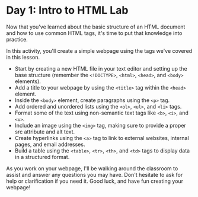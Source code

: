# Day 1: Intro to HTML Lab

Now that you've learned about the basic structure of an HTML document and how to use common HTML tags, it's time to put that knowledge into practice. 

In this activity, you'll create a simple webpage using the tags we've covered in this lesson.

* Start by creating a new HTML file in your text editor and setting up the base structure (remember the `<!DOCTYPE>`, ``<html>``, `<head>`, and `<body>` elements).
* Add a title to your webpage by using the `<title>` tag within the `<head>` element.
* Inside the `<body>` element, create paragraphs using the `<p>` tag.
* Add ordered and unordered lists using the `<ol>`, `<ul>`, and `<li>` tags.
* Format some of the text using non-semantic text tags like `<b>`, `<i>`, and `<u>`.
* Include an image using the `<img>` tag, making sure to provide a proper src attribute and alt text.
* Create hyperlinks using the `<a>` tag to link to external websites, internal pages, and email addresses.
* Build a table using the `<table>`, `<tr>`, `<th>`, and `<td>` tags to display data in a structured format.

As you work on your webpage, I'll be walking around the classroom to assist and answer any questions you may have. Don't hesitate to ask for help or clarification if you need it. Good luck, and have fun creating your webpage!